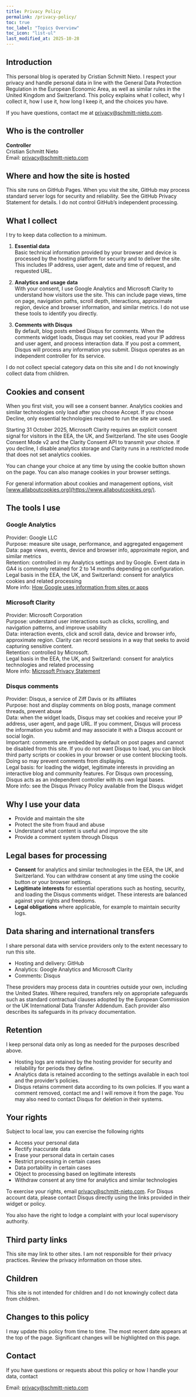 ```yaml
---
title: Privacy Policy
permalink: /privacy-policy/
toc: true
toc_label: "Topics Overview"
toc_icon: "list-ul"
last_modified_at: 2025-10-28
---
```


## Introduction

This personal blog is operated by Cristian Schmitt Nieto. I respect your privacy and handle personal data in line with the General Data Protection Regulation in the European Economic Area, as well as similar rules in the United Kingdom and Switzerland. This policy explains what I collect, why I collect it, how I use it, how long I keep it, and the choices you have.

If you have questions, contact me at [privacy@schmitt-nieto.com](mailto:privacy@schmitt-nieto.com).

## Who is the controller

**Controller**  
Cristian Schmitt Nieto  
Email: [privacy@schmitt-nieto.com](mailto:privacy@schmitt-nieto.com)

## Where and how the site is hosted

This site runs on GitHub Pages. When you visit the site, GitHub may process standard server logs for security and reliability. See the GitHub Privacy Statement for details. I do not control GitHub’s independent processing.

## What I collect

I try to keep data collection to a minimum.

1) **Essential data**  
Basic technical information provided by your browser and device is processed by the hosting platform for security and to deliver the site. This includes IP address, user agent, date and time of request, and requested URL.

2) **Analytics and usage data**  
With your consent, I use Google Analytics and Microsoft Clarity to understand how visitors use the site. This can include page views, time on page, navigation paths, scroll depth, interactions, approximate region, device and browser information, and similar metrics. I do not use these tools to identify you directly.

3) **Comments with Disqus**  
By default, blog posts embed Disqus for comments. When the comments widget loads, Disqus may set cookies, read your IP address and user agent, and process interaction data. If you post a comment, Disqus will process any information you submit. Disqus operates as an independent controller for its service.

I do not collect special category data on this site and I do not knowingly collect data from children.

## Cookies and consent

When you first visit, you will see a consent banner. Analytics cookies and similar technologies only load after you choose Accept. If you choose Decline, only essential technologies required to run the site are used.

Starting 31 October 2025, Microsoft Clarity requires an explicit consent signal for visitors in the EEA, the UK, and Switzerland. The site uses Google Consent Mode v2 and the Clarity Consent API to transmit your choice. If you decline, I disable analytics storage and Clarity runs in a restricted mode that does not set analytics cookies.

You can change your choice at any time by using the cookie button shown on the page. You can also manage cookies in your browser settings.

For general information about cookies and management options, visit [www.allaboutcookies.org](https://www.allaboutcookies.org/).

## The tools I use

### Google Analytics

Provider: Google LLC  
Purpose: measure site usage, performance, and aggregated engagement  
Data: page views, events, device and browser info, approximate region, and similar metrics  
Retention: controlled in my Analytics settings and by Google. Event data in GA4 is commonly retained for 2 to 14 months depending on configuration.  
Legal basis in the EEA, the UK, and Switzerland: consent for analytics cookies and related processing  
More info: [How Google uses information from sites or apps](https://policies.google.com/technologies/partner-sites)

### Microsoft Clarity

Provider: Microsoft Corporation  
Purpose: understand user interactions such as clicks, scrolling, and navigation patterns, and improve usability  
Data: interaction events, click and scroll data, device and browser info, approximate region. Clarity can record sessions in a way that seeks to avoid capturing sensitive content.  
Retention: controlled by Microsoft.  
Legal basis in the EEA, the UK, and Switzerland: consent for analytics technologies and related processing  
More info: [Microsoft Privacy Statement](https://privacy.microsoft.com/privacystatement)

### Disqus comments

Provider: Disqus, a service of Ziff Davis or its affiliates  
Purpose: host and display comments on blog posts, manage comment threads, prevent abuse  
Data: when the widget loads, Disqus may set cookies and receive your IP address, user agent, and page URL. If you comment, Disqus will process the information you submit and may associate it with a Disqus account or social login.  
Important: comments are embedded by default on post pages and cannot be disabled from this site. If you do not want Disqus to load, you can block third party scripts or cookies in your browser or use content blocking tools. Doing so may prevent comments from displaying.  
Legal basis: for loading the widget, legitimate interests in providing an interactive blog and community features. For Disqus own processing, Disqus acts as an independent controller with its own legal bases.  
More info: see the Disqus Privacy Policy available from the Disqus widget

## Why I use your data

- Provide and maintain the site  
- Protect the site from fraud and abuse  
- Understand what content is useful and improve the site  
- Provide a comment system through Disqus

## Legal bases for processing

- **Consent** for analytics and similar technologies in the EEA, the UK, and Switzerland. You can withdraw consent at any time using the cookie button or your browser settings.  
- **Legitimate interests** for essential operations such as hosting, security, and loading the Disqus comments widget. These interests are balanced against your rights and freedoms.  
- **Legal obligations** where applicable, for example to maintain security logs.

## Data sharing and international transfers

I share personal data with service providers only to the extent necessary to run this site.

- Hosting and delivery: GitHub  
- Analytics: Google Analytics and Microsoft Clarity  
- Comments: Disqus

These providers may process data in countries outside your own, including the United States. Where required, transfers rely on appropriate safeguards such as standard contractual clauses adopted by the European Commission or the UK International Data Transfer Addendum. Each provider also describes its safeguards in its privacy documentation.

## Retention

I keep personal data only as long as needed for the purposes described above.

- Hosting logs are retained by the hosting provider for security and reliability for periods they define.  
- Analytics data is retained according to the settings available in each tool and the provider’s policies.  
- Disqus retains comment data according to its own policies. If you want a comment removed, contact me and I will remove it from the page. You may also need to contact Disqus for deletion in their systems.

## Your rights

Subject to local law, you can exercise the following rights

- Access your personal data  
- Rectify inaccurate data  
- Erase your personal data in certain cases  
- Restrict processing in certain cases  
- Data portability in certain cases  
- Object to processing based on legitimate interests  
- Withdraw consent at any time for analytics and similar technologies

To exercise your rights, email [privacy@schmitt-nieto.com](mailto:privacy@schmitt-nieto.com). For Disqus account data, please contact Disqus directly using the links provided in their widget or policy.

You also have the right to lodge a complaint with your local supervisory authority.

## Third party links

This site may link to other sites. I am not responsible for their privacy practices. Review the privacy information on those sites.

## Children

This site is not intended for children and I do not knowingly collect data from children.

## Changes to this policy

I may update this policy from time to time. The most recent date appears at the top of the page. Significant changes will be highlighted on this page.

## Contact

If you have questions or requests about this policy or how I handle your data, contact

Email: [privacy@schmitt-nieto.com](mailto:privacy@schmitt-nieto.com)

